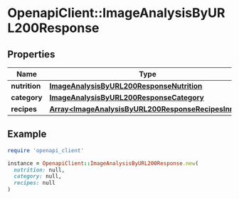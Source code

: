 # OpenapiClient::ImageAnalysisByURL200Response

## Properties

| Name | Type | Description | Notes |
| ---- | ---- | ----------- | ----- |
| **nutrition** | [**ImageAnalysisByURL200ResponseNutrition**](ImageAnalysisByURL200ResponseNutrition.md) |  |  |
| **category** | [**ImageAnalysisByURL200ResponseCategory**](ImageAnalysisByURL200ResponseCategory.md) |  |  |
| **recipes** | [**Array&lt;ImageAnalysisByURL200ResponseRecipesInner&gt;**](ImageAnalysisByURL200ResponseRecipesInner.md) |  |  |

## Example

```ruby
require 'openapi_client'

instance = OpenapiClient::ImageAnalysisByURL200Response.new(
  nutrition: null,
  category: null,
  recipes: null
)
```

